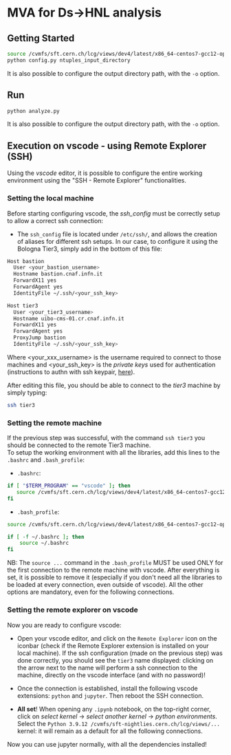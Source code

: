 # MVA for Ds->HNL analysis

## Getting Started
```bash
source /cvmfs/sft.cern.ch/lcg/views/dev4/latest/x86_64-centos7-gcc12-opt/setup.sh
python config.py ntuples_input_directory
```

It is also possible to configure the output directory path, with the `-o` option.

## Run

```bash
python analyze.py
```
It is also possible to configure the output directory path, with the `-o` option.

## Execution on vscode - using Remote Explorer (SSH)

Using the *vscode* editor, it is possible to configure the entire working environment using the 
"SSH - Remote Explorer" functionalities.

### Setting the local machine
Before starting configuring vscode, the *ssh_config* must be correctly setup to allow a 
correct ssh connection:
- The `ssh_config` file is located under `/etc/ssh/`, and allows the creation of aliases for 
different ssh setups. In our case, to configure it using the Bologna Tier3, simply add in the
bottom of this file:
```bash
Host bastion
  User <your_bastion_username>
  Hostname bastion.cnaf.infn.it
  ForwardX11 yes
  ForwardAgent yes
  IdentityFile ~/.ssh/<your_ssh_key>

Host tier3
  User <your_tier3_username>
  Hostname uibo-cms-01.cr.cnaf.infn.it
  ForwardX11 yes
  ForwardAgent yes
  ProxyJump bastion
  IdentityFile ~/.ssh/<your_ssh_key>
```
Where <your_xxx_username> is the username required to connect to those machines and <your_ssh_key> is the *private keys* used for authentication (instructions to authn with ssh keypair, [here](https://www.digitalocean.com/community/tutorials/how-to-configure-ssh-key-based-authentication-on-a-linux-server)).

After editing this file, you should be able to connect to the *tier3* machine by simply typing:
```bash
ssh tier3
```

### Setting the remote machine
If the previous step was successful, with the command `ssh tier3` you should be connected to the
remote Tier3 machine.  
To setup the working environment with all the libraries, add this lines to the `.bashrc` and 
`.bash_profile`:
- `.bashrc`:
```bash
if [ "$TERM_PROGRAM" == "vscode" ]; then
   source /cvmfs/sft.cern.ch/lcg/views/dev4/latest/x86_64-centos7-gcc12-opt/setup.sh
fi
```
- `.bash_profile`:
```bash
source /cvmfs/sft.cern.ch/lcg/views/dev4/latest/x86_64-centos7-gcc12-opt/setup.sh

if [ -f ~/.bashrc ]; then
    source ~/.bashrc
fi
```
NB: The `source ...` command in the `.bash_profile` MUST be used ONLY for the first connection 
to the remote machine with vscode. After everything is set, it is possible to remove it 
(especially if you don't need all the libraries to be loaded at every connection, even outside 
of vscode). All the other options are mandatory, even for the following connections.

### Setting the remote explorer on vscode
Now you are ready to configure vscode:

- Open your vscode editor, and click on the `Remote Explorer` icon on the iconbar (check if the 
Remote Explorer extension is installed on your local machine). If the ssh configuration (made on 
the previous step) was done correctly, you should see the `tier3` name displayed: clicking on 
the arrow next to the name will perform a ssh connection to the machine, directly on the vscode 
interface (and with no password)!

- Once the connection is established, install the following vscode extensions: `python` and `jupyter`. 
Then reboot the SSH connection.

- **All set**! When opening any `.ipynb` notebook, on the top-right corner, click on *select kernel* 
-> *select another kernel* -> *python environments*. Select the 
`Python 3.9.12 /cvmfs/sft-nightlies.cern.ch/lcg/views/...` kernel: it will remain as a default for all
the following connections. 

Now you can use jupyter normally, with all the dependencies installed! 
